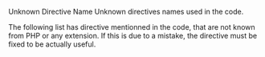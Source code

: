 Unknown Directive Name
Unknown directives names used in the code. 

The following list has directive mentionned in the code, that are not known from PHP or any extension. If this is due to a mistake, the directive must be fixed to be actually useful.

<?php

// non-existing directive
$reporting_error = ini_get('reporting_error');
$error_reporting = ini_get('error_reproting'); // Note the inversion
if (ini_set('dump_globals')) {
    // doSomething()
}

// Correct directives
$error_reporting = ini_get('reporting_error');
if (ini_set('xdebug.dump_globals')) {
    // doSomething()
}

?>
